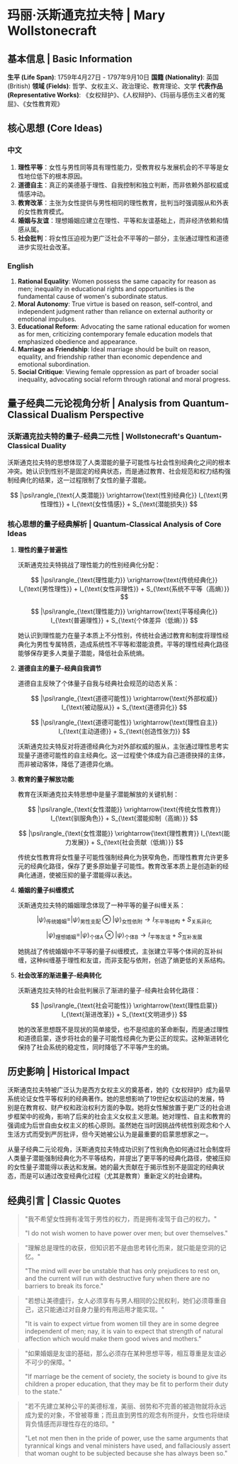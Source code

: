 # 玛丽·沃斯通克拉夫特 | Mary Wollstonecraft

## 基本信息 | Basic Information

**生平 (Life Span)**: 1759年4月27日 - 1797年9月10日
**国籍 (Nationality)**: 英国 (British)
**领域 (Fields)**: 哲学、女权主义、政治理论、教育理论、文学
**代表作品 (Representative Works)**: 《女权辩护》、《人权辩护》、《玛丽与感伤主义者的冤屈》、《女性教育观》

## 核心思想 (Core Ideas)

### 中文
1. **理性平等**：女性与男性同等具有理性能力，受教育权与发展机会的不平等是女性地位低下的根本原因。
2. **道德自主**：真正的美德基于理性、自我控制和独立判断，而非依赖外部权威或情感冲动。
3. **教育改革**：主张为女性提供与男性相同的理性教育，批判当时强调服从和外表的女性教育模式。
4. **婚姻与友谊**：理想婚姻应建立在理性、平等和友谊基础上，而非经济依赖和情感从属。
5. **社会批判**：将女性压迫视为更广泛社会不平等的一部分，主张通过理性和道德进步实现社会改革。

### English
1. **Rational Equality**: Women possess the same capacity for reason as men; inequality in educational rights and opportunities is the fundamental cause of women's subordinate status.
2. **Moral Autonomy**: True virtue is based on reason, self-control, and independent judgment rather than reliance on external authority or emotional impulses.
3. **Educational Reform**: Advocating the same rational education for women as for men, criticizing contemporary female education models that emphasized obedience and appearance.
4. **Marriage as Friendship**: Ideal marriage should be built on reason, equality, and friendship rather than economic dependence and emotional subordination.
5. **Social Critique**: Viewing female oppression as part of broader social inequality, advocating social reform through rational and moral progress.

## 量子经典二元论视角分析 | Analysis from Quantum-Classical Dualism Perspective

### 沃斯通克拉夫特的量子-经典二元性 | Wollstonecraft's Quantum-Classical Duality

沃斯通克拉夫特的思想体现了人类潜能的量子可能性与社会性别经典化之间的根本冲突。她认识到性别不是固定的经典状态，而是通过教育、社会规范和权力结构强制经典化的结果，这一过程限制了女性的量子潜能。

$$
|\psi\rangle_{\text{人类潜能}} \xrightarrow{\text{性别经典化}} I_{\text{男性理性}} + I_{\text{女性情感}} + S_{\text{潜能损失}}
$$

### 核心思想的量子经典解析 | Quantum-Classical Analysis of Core Ideas

1. **理性的量子普遍性**

   沃斯通克拉夫特挑战了理性能力的性别经典化分配：

   $$
   |\psi\rangle_{\text{理性能力}} \xrightarrow{\text{传统经典化}} I_{\text{男性理性}} + I_{\text{女性非理性}} + S_{\text{系统不平等（高熵）}}
   $$

   $$
   |\psi\rangle_{\text{理性能力}} \xrightarrow{\text{平等经典化}} I_{\text{普遍理性}} + S_{\text{个体差异（低熵）}}
   $$

   她认识到理性能力在量子本质上不分性别，传统社会通过教育和制度将理性经典化为男性专属特质，造成系统性不平等和潜能浪费。平等的理性经典化路径能够保存更多人类量子潜能，降低社会系统熵。

2. **道德自主的量子-经典自我调节**

   道德自主反映了个体量子自我与经典社会规范的动态关系：

   $$
   |\psi\rangle_{\text{道德可能性}} \xrightarrow{\text{外部权威}} I_{\text{被动服从}} + S_{\text{道德异化}}
   $$

   $$
   |\psi\rangle_{\text{道德可能性}} \xrightarrow{\text{理性自主}} I_{\text{主动道德}} + S_{\text{创造性张力}}
   $$

   沃斯通克拉夫特反对将道德经典化为对外部权威的服从，主张通过理性思考实现量子道德可能性的自主经典化。这一过程使个体成为自己道德抉择的主体，而非被动客体，降低了道德异化熵。

3. **教育的量子解放功能**

   教育在沃斯通克拉夫特思想中是量子潜能解放的关键机制：

   $$
   |\psi\rangle_{\text{女性潜能}} \xrightarrow{\text{传统女性教育}} I_{\text{驯服角色}} + S_{\text{潜能抑制（高熵）}}
   $$

   $$
   |\psi\rangle_{\text{女性潜能}} \xrightarrow{\text{理性教育}} I_{\text{能力发展}} + S_{\text{社会贡献（低熵）}}
   $$

   传统女性教育将女性量子可能性强制经典化为狭窄角色，而理性教育允许更多元的经典化路径，保存了更多原始量子可能性。教育改革本质上是创造新的经典化通道，使被压抑的量子潜能得以表达。

4. **婚姻的量子纠缠模式**

   沃斯通克拉夫特的婚姻理念体现了一种平等的量子纠缠关系：

   $$
   |\psi\rangle_{\text{传统婚姻}} = |\psi\rangle_{\text{男性支配}} \otimes |\psi\rangle_{\text{女性依附}} \rightarrow I_{\text{不平等结构}} + S_{\text{关系异化}}
   $$

   $$
   |\psi\rangle_{\text{理想婚姻}} = |\psi\rangle_{\text{个体A}} \otimes |\psi\rangle_{\text{个体B}} \rightarrow I_{\text{平等友谊}} + S_{\text{互补发展}}
   $$

   她挑战了传统婚姻中不平等的量子纠缠模式，主张建立平等个体间的互补纠缠，这种纠缠基于理性和友谊，而非支配与依附，创造了熵更低的关系结构。

5. **社会改革的渐进量子-经典转化**

   沃斯通克拉夫特的社会批判展示了渐进的量子-经典社会转化路径：

   $$
   |\psi\rangle_{\text{社会可能性}} \xrightarrow{\text{理性启蒙}} I_{\text{渐进改革}} + S_{\text{文明进步}}
   $$

   她的改革思想既不是现状的简单接受，也不是彻底的革命断裂，而是通过理性和道德启蒙，逐步将社会的量子可能性经典化为更公正的现实。这种渐进转化保持了社会系统的稳定性，同时降低了不平等产生的熵。

## 历史影响 | Historical Impact

沃斯通克拉夫特被广泛认为是西方女权主义的奠基者，她的《女权辩护》成为最早系统论证女性平等权利的经典著作。她的思想影响了19世纪女权运动的发展，特别是在教育权、财产权和政治权利方面的争取。她将女性解放置于更广泛的社会进步框架中的视角，影响了后来的社会主义女权主义思潮。她对理性、自主和教育的强调成为后世自由女权主义的核心原则。虽然她在当时因挑战传统性别观念和个人生活方式而受到严厉批评，但今天她被公认为是最重要的启蒙思想家之一。

从量子经典二元论视角，沃斯通克拉夫特成功识别了性别角色如何通过社会制度将人类量子潜能强制经典化为不平等结构，并提出了更平等的经典化路径，使被压抑的女性量子潜能得以表达和发展。她的最大贡献在于揭示性别不是固定的经典状态，而是可以通过改变经典化过程（尤其是教育）重新定义的社会建构。

## 经典引言 | Classic Quotes

> "我不希望女性拥有凌驾于男性的权力，而是拥有凌驾于自己的权力。"
>
> "I do not wish women to have power over men; but over themselves."

> "理解总是理性的收获，但知识若不是由思考转化而来，就只能是空洞的记忆。"
>
> "The mind will ever be unstable that has only prejudices to rest on, and the current will run with destructive fury when there are no barriers to break its force."

> "若想让美德盛行，女人必须享有与男人相同的公民权利，她们必须尊重自己，这只能通过对自身力量的有用运用才能实现。"
>
> "It is vain to expect virtue from women till they are in some degree independent of men; nay, it is vain to expect that strength of natural affection which would make them good wives and mothers."

> "如果婚姻是友谊的基础，那么必须存在某种思想平等，相互尊重是友谊必不可少的保障。"
>
> "If marriage be the cement of society, the society is bound to give its children a proper education, that they may be fit to perform their duty to the state."

> "若不先建立某种公平的美德标准，美丽、弱势和不完善的被造物就将永远成为爱的对象，不曾被尊重；而且直到男性的观念有所提升，女性也将继续背负情感而非理性存在的烙印。"
>
> "Let not men then in the pride of power, use the same arguments that tyrannical kings and venal ministers have used, and fallaciously assert that woman ought to be subjected because she has always been so."